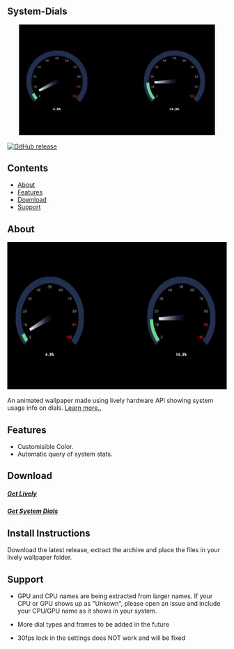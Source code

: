 <p align="center">
<h2>System-Dials</h2>
</p>
<p align="center">
  <img alt="Files Logo" src="./lplowirl.jpg" width="450" />
</p>

[![GitHub release](https://img.shields.io/github/release/NatromeTex/System-Dials/all.svg)](https://github.com/NatromeTex/System-Dials/releases)

## Contents
- [About](#about)
- [Features](#features)
- [Download](#download)
- [Support](#support)

## About
<img src="./lively_p.gif" width="600" height="338"/>

An animated wallpaper made using lively hardware API showing system usage info on dials. [Learn more..](https://github.com/rocksdanister/lively/wiki/API)

## Features

* Customisible Color.
* Automatic query of system stats.

## Download
##### [Get Lively](https://github.com/rocksdanister/lively/releases)
##### [Get System Dials](https://github.com/NatromeTex/System-Dials/releases)

## Install Instructions

Download the latest release, extract the archive and place the files in your lively wallpaper folder.

## Support

* GPU and CPU names are being extracted from larger names. If your CPU or GPU shows up as "Unkown", please open an issue and include your CPU/GPU name as it shows in your system.

* More dial types and frames to be added in the future

* 30fps lock in the settings does NOT work and will be fixed

